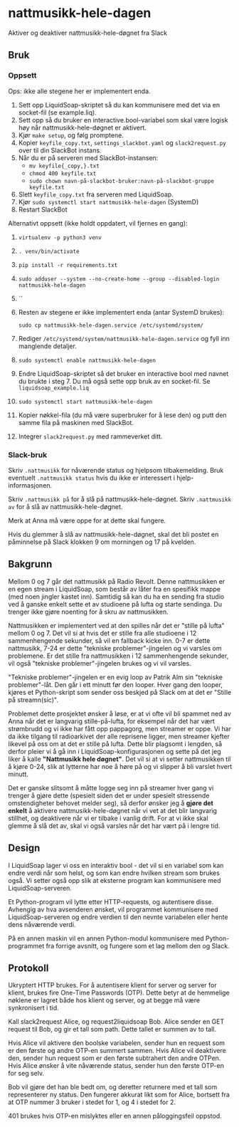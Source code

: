 # nattmusikk-hele-dagen
Aktiver og deaktiver nattmusikk-hele-døgnet fra Slack

## Bruk

### Oppsett

Ops: ikke alle stegene her er implementert enda.

1. Sett opp LiquidSoap-skriptet så du kan kommunisere med det via en socket-fil
   (se example.liq).
2. Sett opp så du bruker en interactive.bool-variabel som skal være logisk høy
   når nattmusikk-hele-døgnet er aktivert.
3. Kjør `make setup`, og følg promptene.
4. Kopier `keyfile_copy.txt`, `settings_slackbot.yaml` og `slack2request.py` over til
   din SlackBot instans.
5. Når du er på serveren med SlackBot-instansen:
   * `mv keyfile{_copy,}.txt`
   * `chmod 400 keyfile.txt`
   * `sudo chown navn-på-slackbot-bruker:navn-på-slackbot-gruppe keyfile.txt`
5. Slett `keyfile_copy.txt` fra serveren med LiquidSoap.
6. Kjør `sudo systemctl start nattmusikk-hele-dagen` (SystemD)
7. Restart SlackBot

Alternativt oppsett (ikke holdt oppdatert, vil fjernes en gang):

1. `virtualenv -p python3 venv`
2. `. venv/bin/activate`
3. `pip install -r requirements.txt`
4. `sudo adduser --system --no-create-home --group --disabled-login nattmusikk-hele-dagen`
5. ``
6. Resten av stegene er ikke implementert enda (antar SystemD brukes):

   `sudo cp nattmusikk-hele-dagen.service /etc/systemd/system/`
7. Rediger `/etc/systemd/system/nattmusikk-hele-dagen.service` og fyll inn
   manglende detaljer.
8. `sudo systemctl enable nattmusikk-hele-dagen`
9. Endre LiquidSoap-skriptet så det bruker en interactive bool med navnet du
   brukte i steg 7. Du må også sette opp bruk av en socket-fil. Se
   `liquidsoap_example.liq`
9. `sudo systemctl start nattmusikk-hele-dagen`
10. Kopier nøkkel-fila (du må være superbruker for å lese den) og putt den
    samme fila på maskinen med SlackBot.
11. Integrer `slack2request.py` med rammeverket ditt.

### Slack-bruk

Skriv `.nattmusikk` for nåværende status og hjelpsom tilbakemelding.
Bruk eventuelt `.nattmusikk status` hvis du ikke er interessert i
hjelp-informasjonen.

Skriv `.nattmusikk på` for å slå på nattmusikk-hele-døgnet.
Skriv `.nattmusikk av` for å slå av nattmusikk-hele-døgnet.

Merk at Anna må være oppe for at dette skal fungere.

Hvis du glemmer å slå av nattmusikk-hele-døgnet, skal det bli postet en
påminnelse på Slack klokken 9 om morningen og 17 på kvelden.

## Bakgrunn

Mellom 0 og 7 går det nattmusikk på Radio Revolt. Denne nattmusikken er en egen
stream i LiquidSoap, som består av låter fra en spesifikk mappe (med noen
jingler kastet inn). Samtidig så kan du ha en sending fra studio ved å ganske
enkelt sette et av studioene på lufta og starte sendinga. Du trenger ikke gjøre
noenting for å skru av nattmusikken.

Nattmusikken er implementert ved at den spilles når det er "stille på lufta"
mellom 0 og 7. Det vil si at hvis det er stille fra alle studioene i 12
sammenhengende sekunder, så vil en fallback kicke inn. 0-7 er dette nattmusikk,
7-24 er dette "tekniske problemer"-jingelen og vi varsles om problemene. Er det
stille fra nattmusikken i 12 sammenhengende sekunder, vil også "tekniske
problemer"-jingelen brukes og vi vil varsles.

"Tekniske problemer"-jingelen er en evig loop av Patrik Alm sin "tekniske
problemer"-låt. Den går i ett minutt før den looper. Hver gang den looper,
kjøres et Python-skript som sender oss beskjed på Slack om at det er "Stille på
streamn(sic)".

Problemet dette prosjektet ønsker å løse, er at vi ofte vil bli spammet ned av
Anna når det er langvarig stille-på-lufta, for eksempel når det har vært
strømbrudd og vi ikke har fått opp pappagorg, men streamer er oppe. Vi har da
ikke tilgang til radioarkivet der alle reprisene ligger, men streamer kjefter
likevel på oss om at det er stille på lufta. Dette blir plagsomt i lengden, så
derfor pleier vi å gå inn i LiquidSoap-konfigurasjonen og sette på det jeg liker
å kalle **"Nattmusikk hele døgnet"**. Det vil si at vi setter nattmusikken til
å kjøre 0-24, slik at lytterne har noe å høre på og vi slipper å bli varslet
hvert minutt.

Det er ganske slitsomt å måtte logge seg inn på streamer hver gang vi trenger å
gjøre dette (spesielt siden det er under spesielt stressende omstendigheter
behovet melder seg), så derfor ønsker jeg å **gjøre det enkelt** å aktivere
nattmusikk-hele-døgnet når vi vet at det blir langvarig stillhet, og deaktivere
når vi er tilbake i vanlig drift. For at vi ikke skal glemme å slå det av, skal
vi også varsles når det har vært på i lengre tid.

## Design

I LiquidSoap lager vi oss en interaktiv bool - det vil si en variabel som kan
endre verdi når som helst, og som kan endre hvilken stream som brukes også.
Vi setter også opp slik at eksterne program kan kommunisere med
LiquidSoap-serveren.

Et Python-program vil lytte etter HTTP-requests, og autentisere disse.
Avhengig av hva avsenderen ønsket, vil programmet kommunisere med
LiquidSoap-serveren og endre verdien til den nevnte variabelen eller hente dens
nåværende verdi.

På en annen maskin vil en annen Python-modul kommunisere med Python-programmet
fra forrige avsnitt, og fungere som et lag mellom den og Slack.

## Protokoll

Ukryptert HTTP brukes. For å autentisere klient for server og server for klient,
brukes fire One-Time Passwords (OTP). Dette betyr at de hemmelige nøklene er lagret både
hos klient og server, og at begge må være synkronisert i tid.

Kall slack2request Alice, og request2liquidsoap Bob. Alice sender en GET
request til Bob, og gir et tall som path. Dette tallet er summen av to tall.

Hvis Alice vil aktivere den boolske variabelen, sender hun en request som er
den første og andre OTP-en summert sammen. Hvis Alice vil deaktivere den,
sender hun request som er den første subtrahert den andre OTPen. Hvis Alice
ønsker å vite nåværende status, sender hun den første OTP-en for seg selv.

Bob vil gjøre det han ble bedt om, og deretter returnere med et tall som
representerer ny status. Den fungerer akkurat likt som for Alice, bortsett fra
at OTP nummer 3 bruker i stedet for 1, og 4 i stedet for 2.

401 brukes hvis OTP-en mislyktes eller en annen påloggingsfeil oppstod.
